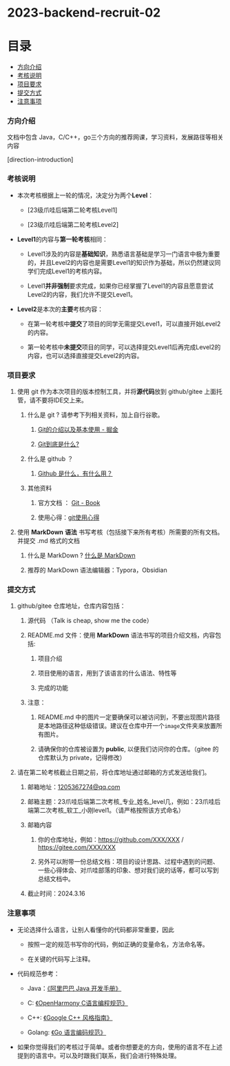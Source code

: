 # 2023-backend-recruit-02

# 目录
- [方向介绍](#方向介绍)
- [考核说明](#考核说明)
- [项目要求](#项目要求)
- [提交方式](#提交方式)
- [注意事项](#注意事项)



### 方向介绍

文档中包含 Java，C/C++，go三个方向的推荐网课，学习资料，发展路径等相关内容

[direction-introduction]

### 考核说明

- 本次考核根据上一轮的情况，决定分为两个**Level**：

  - [23级爪哇后端第二轮考核Level1]

  - [23级爪哇后端第二轮考核Level2]

- **Level1**的内容与**第一轮考核**相同：

  - Level1涉及的内容是**基础知识**，熟悉语言基础是学习一门语言中极为重要的，并且Level2的内容也是需要Level1的知识作为基础，所以仍然建议同学们完成Level1的考核内容。

  - Level1**并非强制**要求完成，如果你已经掌握了Level1的内容且愿意尝试Level2的内容，我们允许不提交Level1。

- **Level2**是本次的**主要**考核内容：

  - 在第一轮考核中**提交**了项目的同学无需提交Level1，可以直接开始Level2的内容。

  - 第一轮考核中**未提交**项目的同学，可以选择提交Level1后再完成Level2的内容，也可以选择直接提交Level2的内容。

### 项目要求

1. 使用 git 作为本次项目的版本控制工具，并将**源代码**放到 github/gitee 上面托管，请不要将IDE交上来。

   1. 什么是 git ? 请参考下列相关资料，加上自行谷歌。

      1. [Git的介绍以及基本使用 - 掘金](https://juejin.cn/post/7246313318544834615?searchId=2023102323355872C532323C258A9E0350)

      2. [Git到底是什么?](https://www.bilibili.com/read/cv15412717/)

   2. 什么是 github ？

      1. [Github 是什么，有什么用？](https://github-zh.com/post/what-is-github)

   3. 其他资料

      1. 官方文档 ： [Git - Book](https://git-scm.com/book/zh/v2/)

      2. 使用心得：[git使用心得](https://wumingsheng.gitbooks.io/-git/content/)

2. 使用 **MarkDown** **语法** 书写考核（包括接下来所有考核）所需要的所有文档。并提交 .md 格式的文档

   1. 什么是 MarkDown ? [什么是 MarkDown](https://www.zhihu.com/question/19963642)

   2. 推荐的 MarkDown 语法编辑器：Typora，Obsidian

### 提交方式

1. github/gitee 仓库地址，仓库内容包括：

   1. 源代码 （Talk is cheap, show me the code）

   2. README.md 文件：使用 **MarkDown** 语法书写的项目介绍文档，内容包括:

      1. 项目介绍

      2. 项目使用的语言，用到了该语言的什么语法、特性等

      3. 完成的功能

   3. 注意：

      1. README.md 中的图片一定要确保可以被访问到，不要出现图片路径是本地路径这种低级错误。建议在仓库中开一个`image`文件夹来放置所有图片。

      2. 请确保你的仓库被设置为 **public**, 以便我们访问你的仓库。（gitee 的仓库默认为 private，记得修改）

2. 请在第二轮考核截止日期之前，将仓库地址通过邮箱的方式发送给我们。

   1. 邮箱地址：1205367274@qq.com

   2. 邮箱主题：23爪哇后端第二次考核_专业_姓名_level几，例如：23爪哇后端第二次考核_软工_小刚level1。（请严格按照该方式命名）

   3. 邮箱内容

      1. 你的仓库地址，例如：https://github.com/XXX/XXX / https://gitee.com/XXX/XXX

      2. 另外可以附带一份总结文档：项目的设计思路、过程中遇到的问题、一些心得体会、对爪哇部落的印象、想对我们说的话等，都可以写到总结文档中。

   4. 截止时间：2024.3.16

### 注意事项

- 无论选择什么语言，让别人看懂你的代码都非常重要，因此

  - 按照一定的规范书写你的代码，例如正确的变量命名，方法命名等。

  - 在关键的代码写上注释。

- 代码规范参考：

  - Java：[《阿里巴巴 Java 开发手册》](https://kangroo.oschina.io/ajcg)

  - C: [《OpenHarmony C语言编程规范》](https://gitee.com/openharmony/docs/blob/master/zh-cn/contribute/OpenHarmony-c-coding-style-guide.md)

  - C++: [《Google C++ 风格指南》](https://zh-google-styleguide.readthedocs.io/en/latest/google-cpp-styleguide/contents/)

  - Golang: [《Go 语言编码规范》](https://learnku.com/go/wikis/38426)

- 如果你觉得我们的考核过于简单。或者你想要走的方向，使用的语言不在上述提到的语言中。可以及时跟我们联系，我们会进行特殊处理。

